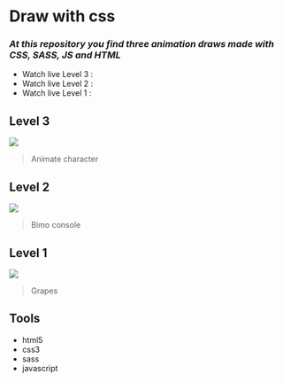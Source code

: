# Draw with css
### _At this repository you find three  animation draws  made with CSS, SASS, JS and HTML_ 

+ Watch live Level 3 :
+ Watch live Level 2 :
+ Watch live Level 1 :

## Level 3 
![](https://jdcastaneda.ml/tienda/wp-content/uploads/2022/04/character.jpg)
> Animate character

## Level 2
![](https://jdcastaneda.ml/tienda/wp-content/uploads/2022/04/bimo.png)
> Bimo console

## Level 1 
![](https://jdcastaneda.ml/tienda/wp-content/uploads/2022/04/grapes.jpg)
> Grapes

## Tools
- html5
- css3
- sass
- javascript
